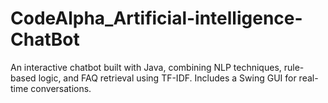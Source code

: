 # CodeAlpha_Artificial-intelligence-ChatBot
An interactive chatbot built with Java, combining NLP techniques, rule-based logic, and FAQ retrieval using TF-IDF. Includes a Swing GUI for real-time conversations.
